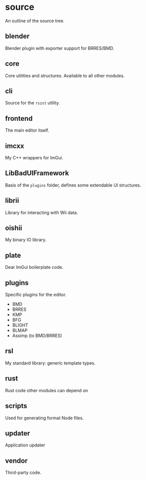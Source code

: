 # source
An outline of the source tree.

## blender
Blender plugin with exporter support for BRRES/BMD.

## core
Core utilities and structures. Available to all other modules.

## cli
Source for the `rszst` utility.

## frontend
The main editor itself.

## imcxx
My C++ wrappers for ImGui.

## LibBadUIFramework
Basis of the `plugins` folder, defines some extendable UI structures.

## librii
Library for interacting with Wii data.

## oishii
My binary IO library.

## plate
Dear ImGui boilerplate code.

## plugins
Specific plugins for the editor.
- BMD
- BRRES
- KMP
- BFG
- BLIGHT
- BLMAP
- Assimp (to BMD/BRRES)

## rsl
My standard library: generic template types.

## rust
Rust code other modules can depend on

## scripts
Used for generating format Node files.

## updater
Application updater

## vendor
Third-party code.
